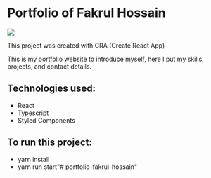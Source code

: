 # Portfolio of Fakrul Hossain

<img src ="https://i.ibb.co.com/1GmTLtjs/Screenshot-60.png" />
 
This project was created with CRA (Create React App)

This is my portfolio website to introduce myself, here I put my skills, projects, and contact details.

## Technologies used:
- React
- Typescript
- Styled Components
 
## To run this project:
- yarn install
- yarn run start"# portfolio-fakrul-hossain" 
